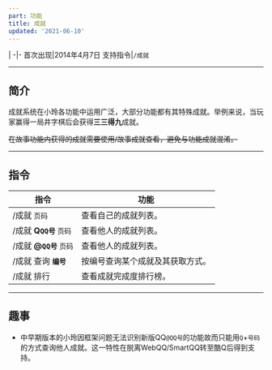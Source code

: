 ```yaml
---
part: 功能
title: 成就
updated: '2021-06-10'
---
```


 |
-|-
首次出现|2014年4月7日
支持指令|`/成就`

---

## 简介

成就系统在小玲各功能中运用广泛，大部分功能都有其特殊成就。举例来说，当玩家赢得一局井字棋后会获得**三三得九**成就。

~~在故事功能内获得的成就需要使用/故事成就查看，避免与功能成就混淆。~~

---

## 指令

指令|功能
---|---
/成就 `页码`|查看自己的成就列表。
/成就 **Q`QQ号`** `页码`|查看他人的成就列表。
/成就 **@`QQ号`** `页码`|查看他人的成就列表。
/成就 查询 **`编号`**|按编号查询某个成就及其获取方式。
/成就 排行|查看成就完成度排行榜。

---

## 趣事

- 中早期版本的小玲因框架问题无法识别新版QQ`@QQ号`的功能故而只能用`Q`+`号码`的方式查询他人成就。这一特性在脱离WebQQ/SmartQQ转至酷Q后得到支持。